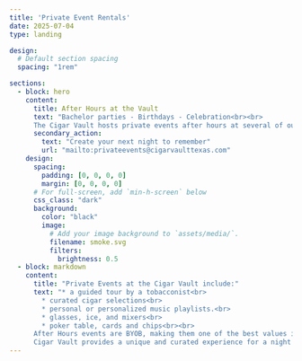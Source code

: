 ```yaml
---
title: 'Private Event Rentals'
date: 2025-07-04
type: landing

design:
  # Default section spacing
  spacing: "1rem"

sections:
  - block: hero
    content:
      title: After Hours at the Vault
      text: "Bachelor parties - Birthdays - Celebration<br><br>
      The Cigar Vault hosts private events after hours at several of our venues.<br><br>"
      secondary_action:
        text: "Create your next night to remember"
        url: "mailto:privateevents@cigarvaulttexas.com"
    design:
      spacing:
        padding: [0, 0, 0, 0]
        margin: [0, 0, 0, 0]
      # For full-screen, add `min-h-screen` below
      css_class: "dark"
      background:
        color: "black"
        image:
          # Add your image background to `assets/media/`.
          filename: smoke.svg
          filters:
            brightness: 0.5
  - block: markdown
    content:
      title: "Private Events at the Cigar Vault include:"
      text: "* a guided tour by a tobacconist<br>
        * curated cigar selections<br>
        * personal or personalized music playlists.<br>
        * glasses, ice, and mixers<br>
        * poker table, cards and chips<br><br>
      After Hours events are BYOB, making them one of the best values in event space rentals.<br><br>
      Cigar Vault provides a unique and curated experience for a night to remember.<br>"
---
```

